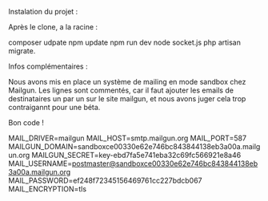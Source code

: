 Instalation du projet :

Après le clone, a la racine : 

composer udpate
npm update
npm run dev
node socket.js
php artisan migrate.

Infos complémentaires : 

Nous avons mis en place un système de mailing en mode sandbox chez Mailgun. 
Les lignes sont commentés, car il faut ajouter les emails de destinataires un par un
sur le site mailgun, et nous avons juger cela trop contraigannt pour une béta.

Bon code !

MAIL_DRIVER=mailgun
MAIL_HOST=smtp.mailgun.org
MAIL_PORT=587
MAILGUN_DOMAIN=sandboxce00330e62e746bc843844138eb3a00a.mailgun.org
MAILGUN_SECRET=key-ebd7fa5e741eba32c69fc566921e8a46
MAIL_USERNAME=postmaster@sandboxce00330e62e746bc843844138eb3a00a.mailgun.org
MAIL_PASSWORD=ef248f72345156469761cc227bdcb067
MAIL_ENCRYPTION=tls